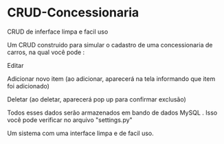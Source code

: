 # CRUD-Concessionaria
CRUD de inferface limpa e facil uso

Um CRUD construido para simular o cadastro de uma concessionaria de carros, na qual você pode :

Editar

Adicionar novo item (ao adicionar, aparecerá na tela informando que item foi adicionado)

Deletar (ao deletar, aparecerá pop up para confirmar exclusão)

Todos esses dados serão armazenados em bando de dados MySQL . Isso você pode verificar no arquivo "settings.py"

Um sistema com uma interface limpa e de facil uso.
